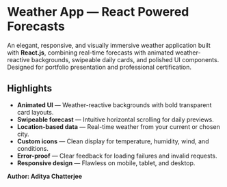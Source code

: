 # Weather App — React Powered Forecasts

An elegant, responsive, and visually immersive weather application built with **React.js**, combining real-time forecasts with animated weather-reactive backgrounds, swipeable daily cards, and polished UI components. Designed for portfolio presentation and professional certification.

## Highlights

-  **Animated UI** — Weather-reactive backgrounds with bold transparent card layouts.
-  **Swipeable forecast** — Intuitive horizontal scrolling for daily previews.
-  **Location-based data** — Real-time weather from your current or chosen city.
-  **Custom icons** — Clean display for temperature, humidity, wind, and conditions.
-  **Error-proof** — Clear feedback for loading failures and invalid requests.
-  **Responsive design** — Flawless on mobile, tablet, and desktop.

**Author: Aditya Chatterjee** 
